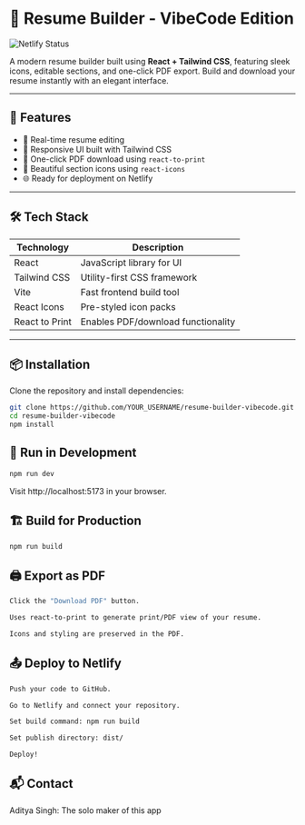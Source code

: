 # 🧠 Resume Builder - VibeCode Edition

![Netlify Status](https://resumebuilderfortierstudents.netlify.app/)

A modern resume builder built using **React + Tailwind CSS**, featuring sleek icons, editable sections, and one-click PDF export. Build and download your resume instantly with an elegant interface.

---

## 🚀 Features

- 📝 Real-time resume editing
- 🎨 Responsive UI built with Tailwind CSS
- 📄 One-click PDF download using `react-to-print`
- 🧩 Beautiful section icons using `react-icons`
- 🌐 Ready for deployment on Netlify

---

## 🛠️ Tech Stack

| Technology       | Description                         |
|------------------|-------------------------------------|
| React            | JavaScript library for UI           |
| Tailwind CSS     | Utility-first CSS framework         |
| Vite             | Fast frontend build tool            |
| React Icons      | Pre-styled icon packs               |
| React to Print   | Enables PDF/download functionality  |

---

## 📦 Installation

Clone the repository and install dependencies:
```bash
git clone https://github.com/YOUR_USERNAME/resume-builder-vibecode.git
cd resume-builder-vibecode
npm install
```
## 🧪 Run in Development
```bash
npm run dev
```
Visit http://localhost:5173 in your browser.

## 🏗️ Build for Production
```bash
npm run build
```
## 🖨️ Export as PDF
```bash
Click the "Download PDF" button.

Uses react-to-print to generate print/PDF view of your resume.

Icons and styling are preserved in the PDF.
```
## 📤 Deploy to Netlify
```bash
Push your code to GitHub.

Go to Netlify and connect your repository.

Set build command: npm run build

Set publish directory: dist/

Deploy!
```
## 📬 Contact
Aditya Singh: The solo maker of this app

